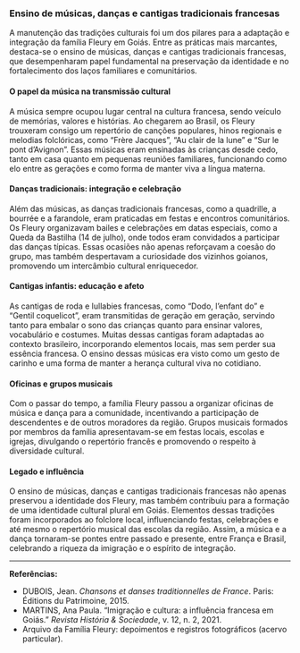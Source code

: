 ### Ensino de músicas, danças e cantigas tradicionais francesas

A manutenção das tradições culturais foi um dos pilares para a adaptação e integração da família Fleury em Goiás. Entre as práticas mais marcantes, destaca-se o ensino de músicas, danças e cantigas tradicionais francesas, que desempenharam papel fundamental na preservação da identidade e no fortalecimento dos laços familiares e comunitários.

#### O papel da música na transmissão cultural

A música sempre ocupou lugar central na cultura francesa, sendo veículo de memórias, valores e histórias. Ao chegarem ao Brasil, os Fleury trouxeram consigo um repertório de canções populares, hinos regionais e melodias folclóricas, como “Frère Jacques”, “Au clair de la lune” e “Sur le pont d’Avignon”. Essas músicas eram ensinadas às crianças desde cedo, tanto em casa quanto em pequenas reuniões familiares, funcionando como elo entre as gerações e como forma de manter viva a língua materna.

#### Danças tradicionais: integração e celebração

Além das músicas, as danças tradicionais francesas, como a quadrille, a bourrée e a farandole, eram praticadas em festas e encontros comunitários. Os Fleury organizavam bailes e celebrações em datas especiais, como a Queda da Bastilha (14 de julho), onde todos eram convidados a participar das danças típicas. Essas ocasiões não apenas reforçavam a coesão do grupo, mas também despertavam a curiosidade dos vizinhos goianos, promovendo um intercâmbio cultural enriquecedor.

#### Cantigas infantis: educação e afeto

As cantigas de roda e lullabies francesas, como “Dodo, l’enfant do” e “Gentil coquelicot”, eram transmitidas de geração em geração, servindo tanto para embalar o sono das crianças quanto para ensinar valores, vocabulário e costumes. Muitas dessas cantigas foram adaptadas ao contexto brasileiro, incorporando elementos locais, mas sem perder sua essência francesa. O ensino dessas músicas era visto como um gesto de carinho e uma forma de manter a herança cultural viva no cotidiano.

#### Oficinas e grupos musicais

Com o passar do tempo, a família Fleury passou a organizar oficinas de música e dança para a comunidade, incentivando a participação de descendentes e de outros moradores da região. Grupos musicais formados por membros da família apresentavam-se em festas locais, escolas e igrejas, divulgando o repertório francês e promovendo o respeito à diversidade cultural.

#### Legado e influência

O ensino de músicas, danças e cantigas tradicionais francesas não apenas preservou a identidade dos Fleury, mas também contribuiu para a formação de uma identidade cultural plural em Goiás. Elementos dessas tradições foram incorporados ao folclore local, influenciando festas, celebrações e até mesmo o repertório musical das escolas da região. Assim, a música e a dança tornaram-se pontes entre passado e presente, entre França e Brasil, celebrando a riqueza da imigração e o espírito de integração.

---

**Referências:**

- DUBOIS, Jean. _Chansons et danses traditionnelles de France_. Paris: Éditions du Patrimoine, 2015.
- MARTINS, Ana Paula. “Imigração e cultura: a influência francesa em Goiás.” _Revista História & Sociedade_, v. 12, n. 2, 2021.
- Arquivo da Família Fleury: depoimentos e registros fotográficos (acervo particular).